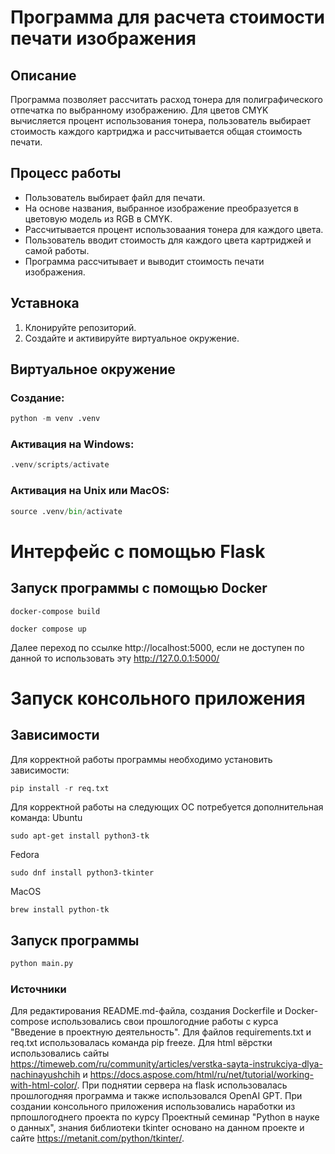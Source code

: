 # Программа для расчета стоимости печати изображения
## Описание
Программа позволяет рассчитать расход тонера для полиграфического отпечатка по выбранному изображению. Для цветов CMYK вычисляется процент использования тонера, пользователь выбирает стоимость каждого картриджа и рассчитывается общая стоимость печати.

## Процесс работы
- Пользователь выбирает файл для печати.
- На основе названия, выбранное изображение преобразуется в цветовую модель из RGB в CMYK. 
- Рассчитывается процент использоваания тонера для каждого цвета.
- Пользователь вводит стоимость для каждого цвета картриджей и самой работы.
- Программа рассчитывает и выводит стоимость печати изображения.

## Уставнока
1. Клонируйте репозиторий.
2. Создайте и активируйте виртуальное окружение.

## Виртуальное окружение

### Создание:
```python 
python -m venv .venv
```
### Активация на Windows:
```python 
.venv/scripts/activate
```
### Активация на Unix или MacOS:
```python 
source .venv/bin/activate
```
# Интерфейс с помощью Flask

## Запуск программы с помощью Docker
``` 
docker-compose build
``` 
``` 
docker compose up
```
Далее переход по ссылке http://localhost:5000, если не доступен по данной то использовать эту http://127.0.0.1:5000/

# Запуск консольного приложения
## Зависимости

Для корректной работы программы необходимо установить зависимости:
```python 
pip install -r req.txt
```
Для корректной работы на следующих ОС потребуется дополнительная команда:
Ubuntu
```
sudo apt-get install python3-tk 
```
Fedora
```
sudo dnf install python3-tkinter
```
MacOS
```
brew install python-tk
```
## Запуск программы
```python 
python main.py
```

### Источники
Для редактирования README.md-файла, создания Dockerfile и Docker-compose использовались свои прошлогодние работы с курса "Введение в проектную деятельность". Для файлов requirements.txt и req.txt использовалась команда pip freeze. Для html вёрстки использовались сайты https://timeweb.com/ru/community/articles/verstka-sayta-instrukciya-dlya-nachinayushchih и https://docs.aspose.com/html/ru/net/tutorial/working-with-html-color/. При поднятии сервера на flask использовалась прошлогодняя программа и также использовался OpenAI GPT. При создании консольного приложения использовались наработки из прпошлогоднего проекта по курсу Проектный семинар "Python в науке о данных", знания библиотеки tkinter основано на данном проекте и сайте https://metanit.com/python/tkinter/.
